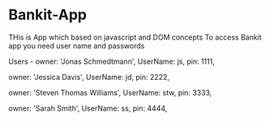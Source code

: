 # Bankit-App
THis is App which based on javascript and DOM concepts
To access Bankit app you need user name and passwords

Users -
  owner: 'Jonas Schmedtmann',
  UserName: js,
  pin: 1111,
 
  owner: 'Jessica Davis',
  UserName: jd,
  pin: 2222,

  owner: 'Steven Thomas Williams',
  UserName: stw,
  pin: 3333,

  owner: 'Sarah Smith',
  UserName: ss,
  pin: 4444,


